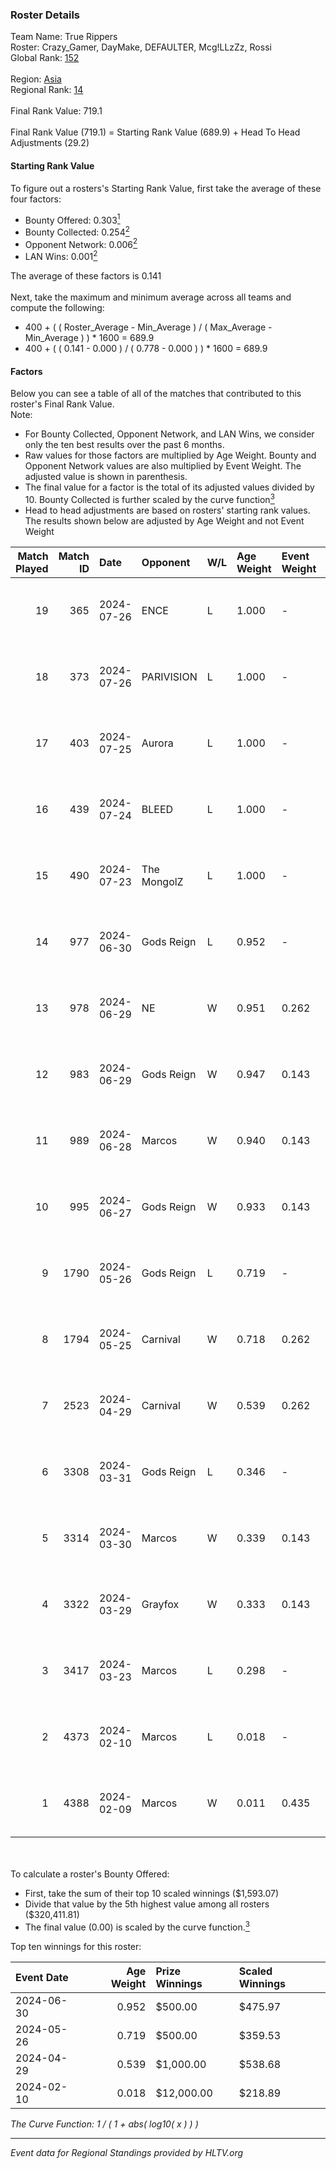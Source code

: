 ### Roster Details<br />
Team Name: True Rippers<br />
Roster: Crazy_Gamer, DayMake, DEFAULTER, Mcg!LLzZz, Rossi<br />
Global Rank: [152](../standings_global.md)<br />
<br />
Region: [Asia]( ../standings_asia.md)<br />
Regional Rank: [14]( ../standings_asia.md)<br />
<br />
Final Rank Value:  719.1<br />
<br />
Final Rank Value (719.1) = Starting Rank Value (689.9) + Head To Head Adjustments (29.2)<br />

#### Starting Rank Value<br />
To figure out a rosters's Starting Rank Value, first take the average of these four factors:<br />
- Bounty Offered: 0.303[<sup>1</sup>](#table2)
- Bounty Collected: 0.254[<sup>2</sup>](#table1)
- Opponent Network: 0.006[<sup>2</sup>](#table1)
- LAN Wins: 0.001[<sup>2</sup>](#table1)

The average of these factors is 0.141<br />
<br />
Next, take the maximum and minimum average across all teams and compute the following:<br />
- 400 + ( ( Roster_Average - Min_Average ) / ( Max_Average - Min_Average ) ) * 1600 = 689.9
- 400 + ( ( 0.141 - 0.000 ) / ( 0.778 - 0.000 ) ) * 1600 = 689.9


#### Factors<br />
Below you can see a table of all of the matches that contributed to this roster's Final Rank Value.<br />
Note:<br />

- For Bounty Collected, Opponent Network, and LAN Wins, we consider only the ten best results over the past 6 months.
- Raw values for those factors are multiplied by Age Weight. Bounty and Opponent Network values are also multiplied by Event Weight. The adjusted value is shown in parenthesis.
- The final value for a factor is the total of its adjusted values divided by 10. Bounty Collected is further scaled by the curve function[<sup>3</sup>](#curveFunction)
- Head to head adjustments are based on rosters' starting rank values. The results shown below are adjusted by Age Weight and not Event Weight
<span id="table1"></span><br />


| Match Played | Match ID | Date       | Opponent    | W/L | Age Weight | Event Weight | Bounty Collected | Opponent Network | LAN Wins  | H2H Adj. | Roster                                             |
| -: | -: | :- | :- | :- | :- | :- | :- | :- | :- | -: | :- |
|           19 |      365 | 2024-07-26 | ENCE        | L   | 1.000      | -            | -                | -                | -         |    -0.79 | Crazy_Gamer, DayMake, DEFAULTER, Mcg!LLzZz, Rossi  |
|           18 |      373 | 2024-07-26 | PARIVISION  | L   | 1.000      | -            | -                | -                | -         |    -3.47 | Crazy_Gamer, DayMake, DEFAULTER, Mcg!LLzZz, Rossi  |
|           17 |      403 | 2024-07-25 | Aurora      | L   | 1.000      | -            | -                | -                | -         |    -0.49 | Crazy_Gamer, DayMake, DEFAULTER, Mcg!LLzZz, Rossi  |
|           16 |      439 | 2024-07-24 | BLEED       | L   | 1.000      | -            | -                | -                | -         |    -1.18 | Crazy_Gamer, DayMake, DEFAULTER, Mcg!LLzZz, Rossi  |
|           15 |      490 | 2024-07-23 | The MongolZ | L   | 1.000      | -            | -                | -                | -         |    -0.10 | Crazy_Gamer, DayMake, DEFAULTER, Mcg!LLzZz, Rossi  |
|           14 |      977 | 2024-06-30 | Gods Reign  | L   | 0.952      | -            | -                | -                | -         |   -12.86 | Crazy_Gamer, DayMake, DEFAULTER, Mcg!LLzZz, Rossi  |
|           13 |      978 | 2024-06-29 | NE          | W   | 0.951      | 0.262        | 0.000 (0.000)    | 0.000 (0.000)    | 0 (0.000) |     3.93 | Crazy_Gamer, DayMake, DEFAULTER, Mcg!LLzZz, Rossi  |
|           12 |      983 | 2024-06-29 | Gods Reign  | W   | 0.947      | 0.143        | 0.040 (0.005)    | 0.195 (0.026)    | 0 (0.000) |    17.32 | Crazy_Gamer, DayMake, DEFAULTER, Mcg!LLzZz, Rossi  |
|           11 |      989 | 2024-06-28 | Marcos      | W   | 0.940      | 0.143        | 0.000 (0.000)    | 0.036 (0.005)    | 0 (0.000) |     6.96 | Crazy_Gamer, DayMake, DEFAULTER, Mcg!LLzZz, Rossi  |
|           10 |      995 | 2024-06-27 | Gods Reign  | W   | 0.933      | 0.143        | 0.040 (0.005)    | 0.195 (0.026)    | 0 (0.000) |    18.36 | Crazy_Gamer, DayMake, DEFAULTER, Mcg!LLzZz, Rossi  |
|            9 |     1790 | 2024-05-26 | Gods Reign  | L   | 0.719      | -            | -                | -                | -         |    -8.32 | Crazy_Gamer, DayMake, DEFAULTER, Mcg!LLzZz, Rossi  |
|            8 |     1794 | 2024-05-25 | Carnival    | W   | 0.718      | 0.262        | 0.002 (0.000)    | 0.000 (0.000)    | 0 (0.000) |     6.49 | Crazy_Gamer, DayMake, DEFAULTER, Mcg!LLzZz, Rossi  |
|            7 |     2523 | 2024-04-29 | Carnival    | W   | 0.539      | 0.262        | 0.002 (0.000)    | 0.000 (0.000)    | 0 (0.000) |     5.11 | Crazy_Gamer, DEFAULTER, Gh0sTTTT, Mcg!LLzZz, Rossi |
|            6 |     3308 | 2024-03-31 | Gods Reign  | L   | 0.346      | -            | -                | -                | -         |    -4.05 | Crazy_Gamer, DEFAULTER, Gh0sTTTT, Mcg!LLzZz, Rossi |
|            5 |     3314 | 2024-03-30 | Marcos      | W   | 0.339      | 0.143        | 0.000 (0.000)    | 0.011 (0.001)    | 0 (0.000) |     4.23 | Crazy_Gamer, DEFAULTER, Gh0sTTTT, Mcg!LLzZz, Rossi |
|            4 |     3322 | 2024-03-29 | Grayfox     | W   | 0.333      | 0.143        | 0.000 (0.000)    | 0.004 (0.000)    | 0 (0.000) |     3.87 | Crazy_Gamer, DEFAULTER, Gh0sTTTT, Mcg!LLzZz, Rossi |
|            3 |     3417 | 2024-03-23 | Marcos      | L   | 0.298      | -            | -                | -                | -         |    -5.65 | Anasasis, Crazy_Gamer, DEFAULTER, Mcg!LLzZz, Rossi |
|            2 |     4373 | 2024-02-10 | Marcos      | L   | 0.018      | -            | -                | -                | -         |    -0.35 | DEFAULTER, Gh0sTTTT, kennyS, Mcg!LLzZz, Rossi      |
|            1 |     4388 | 2024-02-09 | Marcos      | W   | 0.011      | 0.435        | 0.001 (0.000)    | 0.001 (0.000)    | 1 (0.011) |     0.14 | DEFAULTER, Gh0sTTTT, kennyS, Mcg!LLzZz, Rossi      |

<br />
<span id="table2"></span><br />
To calculate a roster's Bounty Offered:<br />

- First, take the sum of their top 10 scaled winnings ($1,593.07)
- Divide that value by the 5th highest value among all rosters ($320,411.81)
- The final value (0.00) is scaled by the curve function.[<sup>3</sup>](#curveFunction)

Top ten winnings for this roster:<br />

| Event Date | Age Weight | Prize Winnings | Scaled Winnings |
| :- | -: | :- | :- |
| 2024-06-30 |      0.952 | $500.00        | $475.97         |
| 2024-05-26 |      0.719 | $500.00        | $359.53         |
| 2024-04-29 |      0.539 | $1,000.00      | $538.68         |
| 2024-02-10 |      0.018 | $12,000.00     | $218.89         |


<span id="curveFunction"></span>_The Curve Function: 1 / ( 1 + abs( log10( x ) ) )_<br />

---
_Event data for Regional Standings provided by HLTV.org_<br />
